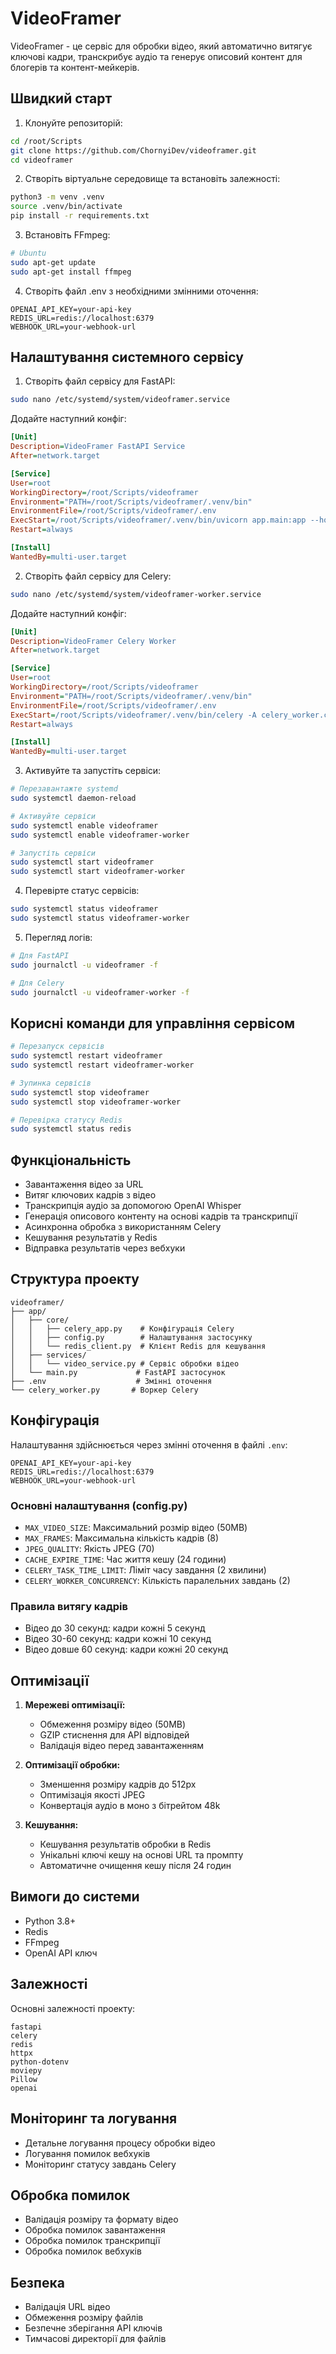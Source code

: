 # VideoFramer

VideoFramer - це сервіс для обробки відео, який автоматично витягує ключові кадри, транскрибує аудіо та генерує описовий контент для блогерів та контент-мейкерів.

## Швидкий старт

1. Клонуйте репозиторій:
```bash
cd /root/Scripts
git clone https://github.com/ChornyiDev/videoframer.git
cd videoframer
```

2. Створіть віртуальне середовище та встановіть залежності:
```bash
python3 -m venv .venv
source .venv/bin/activate
pip install -r requirements.txt
```

3. Встановіть FFmpeg:
```bash
# Ubuntu
sudo apt-get update
sudo apt-get install ffmpeg
```

4. Створіть файл .env з необхідними змінними оточення:
```env
OPENAI_API_KEY=your-api-key
REDIS_URL=redis://localhost:6379
WEBHOOK_URL=your-webhook-url
```

## Налаштування системного сервісу

1. Створіть файл сервісу для FastAPI:
```bash
sudo nano /etc/systemd/system/videoframer.service
```

Додайте наступний конфіг:
```ini
[Unit]
Description=VideoFramer FastAPI Service
After=network.target

[Service]
User=root
WorkingDirectory=/root/Scripts/videoframer
Environment="PATH=/root/Scripts/videoframer/.venv/bin"
EnvironmentFile=/root/Scripts/videoframer/.env
ExecStart=/root/Scripts/videoframer/.venv/bin/uvicorn app.main:app --host 0.0.0.0 --port 8000
Restart=always

[Install]
WantedBy=multi-user.target
```

2. Створіть файл сервісу для Celery:
```bash
sudo nano /etc/systemd/system/videoframer-worker.service
```

Додайте наступний конфіг:
```ini
[Unit]
Description=VideoFramer Celery Worker
After=network.target

[Service]
User=root
WorkingDirectory=/root/Scripts/videoframer
Environment="PATH=/root/Scripts/videoframer/.venv/bin"
EnvironmentFile=/root/Scripts/videoframer/.env
ExecStart=/root/Scripts/videoframer/.venv/bin/celery -A celery_worker.celery_app worker --loglevel=info
Restart=always

[Install]
WantedBy=multi-user.target
```

3. Активуйте та запустіть сервіси:
```bash
# Перезавантажте systemd
sudo systemctl daemon-reload

# Активуйте сервіси
sudo systemctl enable videoframer
sudo systemctl enable videoframer-worker

# Запустіть сервіси
sudo systemctl start videoframer
sudo systemctl start videoframer-worker
```

4. Перевірте статус сервісів:
```bash
sudo systemctl status videoframer
sudo systemctl status videoframer-worker
```

5. Перегляд логів:
```bash
# Для FastAPI
sudo journalctl -u videoframer -f

# Для Celery
sudo journalctl -u videoframer-worker -f
```

## Корисні команди для управління сервісом

```bash
# Перезапуск сервісів
sudo systemctl restart videoframer
sudo systemctl restart videoframer-worker

# Зупинка сервісів
sudo systemctl stop videoframer
sudo systemctl stop videoframer-worker

# Перевірка статусу Redis
sudo systemctl status redis
```

## Функціональність

- Завантаження відео за URL
- Витяг ключових кадрів з відео
- Транскрипція аудіо за допомогою OpenAI Whisper
- Генерація описового контенту на основі кадрів та транскрипції
- Асинхронна обробка з використанням Celery
- Кешування результатів у Redis
- Відправка результатів через вебхуки

## Структура проекту

```
videoframer/
├── app/
│   ├── core/
│   │   ├── celery_app.py    # Конфігурація Celery
│   │   ├── config.py        # Налаштування застосунку
│   │   └── redis_client.py  # Клієнт Redis для кешування
│   ├── services/
│   │   └── video_service.py # Сервіс обробки відео
│   └── main.py             # FastAPI застосунок
├── .env                    # Змінні оточення
└── celery_worker.py       # Воркер Celery
```

## Конфігурація

Налаштування здійснюється через змінні оточення в файлі `.env`:

```env
OPENAI_API_KEY=your-api-key
REDIS_URL=redis://localhost:6379
WEBHOOK_URL=your-webhook-url
```

### Основні налаштування (config.py)

- `MAX_VIDEO_SIZE`: Максимальний розмір відео (50MB)
- `MAX_FRAMES`: Максимальна кількість кадрів (8)
- `JPEG_QUALITY`: Якість JPEG (70)
- `CACHE_EXPIRE_TIME`: Час життя кешу (24 години)
- `CELERY_TASK_TIME_LIMIT`: Ліміт часу завдання (2 хвилини)
- `CELERY_WORKER_CONCURRENCY`: Кількість паралельних завдань (2)

### Правила витягу кадрів

- Відео до 30 секунд: кадри кожні 5 секунд
- Відео 30-60 секунд: кадри кожні 10 секунд
- Відео довше 60 секунд: кадри кожні 20 секунд

## Оптимізації

1. **Мережеві оптимізації:**
   - Обмеження розміру відео (50MB)
   - GZIP стиснення для API відповідей
   - Валідація відео перед завантаженням

2. **Оптимізації обробки:**
   - Зменшення розміру кадрів до 512px
   - Оптимізація якості JPEG
   - Конвертація аудіо в моно з бітрейтом 48k

3. **Кешування:**
   - Кешування результатів обробки в Redis
   - Унікальні ключі кешу на основі URL та промпту
   - Автоматичне очищення кешу після 24 годин

## Вимоги до системи

- Python 3.8+
- Redis
- FFmpeg
- OpenAI API ключ

## Залежності

Основні залежності проекту:
```
fastapi
celery
redis
httpx
python-dotenv
moviepy
Pillow
openai
```

## Моніторинг та логування

- Детальне логування процесу обробки відео
- Логування помилок вебхуків
- Моніторинг статусу завдань Celery

## Обробка помилок

- Валідація розміру та формату відео
- Обробка помилок завантаження
- Обробка помилок транскрипції
- Обробка помилок вебхуків

## Безпека

- Валідація URL відео
- Обмеження розміру файлів
- Безпечне зберігання API ключів
- Тимчасові директорії для файлів
